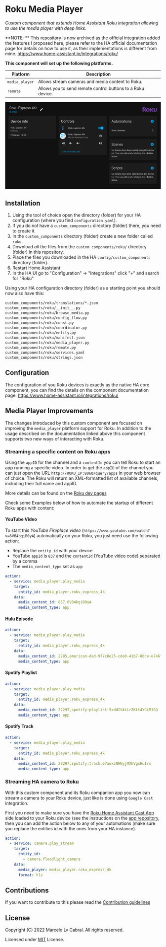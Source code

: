 # Roku Media Player

_Custom component that extends Home Assistant Roku integration allowing to use the media player with deep links._

**NOTE: ** This repository is now archived as the official integration added the features I proposed here, please refer to the HA official documentation page for details on how to use it, as their implementations is different from mine. https://www.home-assistant.io/integrations/roku/

**This component will set up the following platforms.**

Platform | Description
-- | --
`media_player` | Allows stream cameras and media content to Roku.
`remote` | Allows you to send remote control buttons to a Roku device.

![example](example.png)

## Installation

1. Using the tool of choice open the directory (folder) for your HA configuration (where you find `configuration.yaml`).
2. If you do not have a `custom_components` directory (folder) there, you need to create it.
3. In the `custom_components` directory (folder) create a new folder called `roku`.
4. Download _all_ the files from the `custom_components/roku/` directory (folder) in this repository.
5. Place the files you downloaded in the HA `config/custom_components` directory (folder).
6. Restart Home Assistant
7. In the HA UI go to "Configuration" -> "Integrations" click "+" and search for "Roku"

Using your HA configuration directory (folder) as a starting point you should now also have this:

```text
custom_components/roku/translations/*.json
custom_components/roku/__init__.py
custom_components/roku/browse_media.py
custom_components/roku/config_flow.py
custom_components/roku/const.py
custom_components/roku/coordinator.py
custom_components/roku/entity.py
custom_components/roku/manifest.json
custom_components/roku/media_player.py
custom_components/roku/remote.py
custom_components/roku/services.yaml
custom_components/roku/strings.json
```

## Configuration

The configuration of you Roku devices is exactly as the native HA core component, you can find the details on the component documentation page: https://www.home-assistant.io/integrations/roku/

## Media Player Improvements

The changes introduced by this custom component are focused on improving the `media_player` platform support for Roku. In addition to the usage described on the documentation linked above this component supports two new ways of interacting with Roku.

### Streaming a specific content on Roku apps

Using the `appID` for the channel and a `contentId` you can tell Roku to start an app running a specific video. In order to get the `appID` of the channel you can just open the URL `http://ROKU_IP:8060/query/apps` in your web browser of choice. The Roku will return an XML-formatted list of available channels, including their full name and appID.

More details can be found on the [Roku dev pages](https://developer.roku.com/docs/developer-program/debugging/external-control-api.md)

Check some Examples below of how to automate the startup of different Roku apps with content:

#### YouTube Video

To start this _YouTube Fireplace video_ (`https://www.youtube.com/watch?v=6VB4bgiB0yA`) automatically on your Roku, you just need use the following action:

- Replace the `entity_id` with your device
- YouTube `appId` is `837` and the `contentId` (YouTube video code) separated by a comma
- The `media_content_type` set as `app`

```yaml
action:
  - service: media_player.play_media
    target:
      entity_id: media_player.roku_express_4k
    data:
      media_content_id: 837,6VB4bgiB0yA
      media_content_type: app
```

#### Hulu Episode

```yaml
action:
  - service: media_player.play_media
    target:
      entity_id: media_player.roku_express_4k
    data:
      media_content_id: 2285,american-dad-977c8e25-cde0-41b7-80ce-e746f2d2093f
      media_content_type: app
```

#### Spotify Playlist

```yaml
action:
  - service: media_player.play_media
    target:
      entity_id: media_player.roku_express_4k
    data:
      media_content_id: 22297,spotify:playlist:5xddIVAtLrZKtt4YGLM1SQ
      media_content_type: app
```

#### Spotify Track

```yaml
action:
  - service: media_player.play_media
    target:
      entity_id: media_player.roku_express_4k
    data:
      media_content_id: 22297,spotify:track:67awxiNHNyjMXhVgsHuIrs
      media_content_type: app
```

### Streaming HA camera to Roku

With this custom component and its Roku companion app you now can stream a camera to your Roku device, just like is done using `Google Cast` integration.

First you need to make sure you have the [Roku Home Assistant Cast App](https://github.com/lvcabral/ha-roku-cast-app) side loaded to your Roku device (see the instructions on the [app repository]((https://github.com/lvcabral/ha-roku-cast-app)), then you can add the action below to any of your automations (make sure you replace the entities id with the ones from your HA instance).

```yaml
action:
  - service: camera.play_stream
    target:
      entity_id:
        - camera.floodlight_camera
    data:
      media_player: media_player.roku_express_4k
      format: hls
```

## Contributions

If you want to contribute to this please read the [Contribution guidelines](CONTRIBUTING.md)

## License

Copyright (C) 2022 Marcelo Lv Cabral. All rights reserved.

Licensed under [MIT](LICENSE) License.
